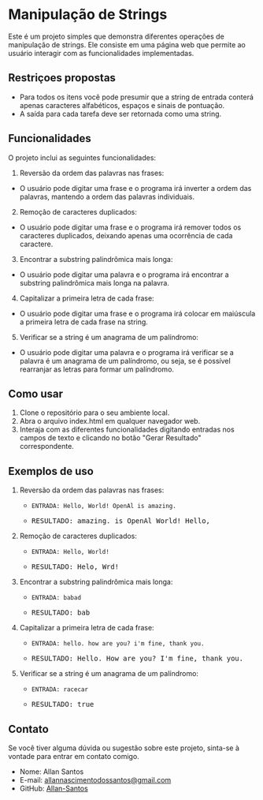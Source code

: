 # Manipulação de Strings

Este é um projeto simples que demonstra diferentes operações de manipulação de strings. Ele consiste em uma página web que permite ao usuário interagir com as funcionalidades implementadas.

## Restriçoes propostas

  - Para todos os itens você pode presumir que a string de entrada conterá apenas
caracteres alfabéticos, espaços e sinais de pontuação.
  - A saída para cada tarefa deve ser retornada como uma string.

## Funcionalidades

O projeto inclui as seguintes funcionalidades:

1. Reversão da ordem das palavras nas frases:
- O usuário pode digitar uma frase e o programa irá inverter a ordem das palavras, mantendo a ordem das palavras individuais.

2. Remoção de caracteres duplicados:
- O usuário pode digitar uma frase e o programa irá remover todos os caracteres duplicados, deixando apenas uma ocorrência de cada caractere.

3. Encontrar a substring palindrômica mais longa:
- O usuário pode digitar uma palavra e o programa irá encontrar a substring palindrômica mais longa na palavra.

4. Capitalizar a primeira letra de cada frase:
- O usuário pode digitar uma frase e o programa irá colocar em maiúscula a primeira letra de cada frase na string.

5. Verificar se a string é um anagrama de um palíndromo:
- O usuário pode digitar uma palavra e o programa irá verificar se a palavra é um anagrama de um palíndromo, ou seja, se é possível rearranjar as letras para formar um palíndromo.

## Como usar

1. Clone o repositório para o seu ambiente local.
2. Abra o arquivo index.html em qualquer navegador web.
3. Interaja com as diferentes funcionalidades digitando entradas nos campos de texto e clicando no botão "Gerar Resultado" correspondente.

## Exemplos de uso

1. Reversão da ordem das palavras nas frases:
   - <code>ENTRADA: Hello, World! OpenAl is amazing.</code>
   - <pre>RESULTADO: amazing. is OpenAl World! Hello,</pre>

2. Remoção de caracteres duplicados:
   - <code>ENTRADA: Hello, World!</code>
   - <pre>RESULTADO: Helo, Wrd!</pre>

3. Encontrar a substring palindrômica mais longa:
   - <code>ENTRADA: babad</code>
   - <pre>RESULTADO: bab</pre>

4. Capitalizar a primeira letra de cada frase:
   - <code>ENTRADA: hello. how are you? i'm fine, thank you.</code>
   - <pre>RESULTADO: Hello. How are you? I'm fine, thank you.</pre>

5. Verificar se a string é um anagrama de um palíndromo:
   - <code>ENTRADA: racecar</code>
   - <pre>RESULTADO: true</pre>

## Contato

Se você tiver alguma dúvida ou sugestão sobre este projeto, sinta-se à vontade para entrar em contato comigo.

- Nome: Allan Santos
- E-mail: allannascimentodossantos@gmail.com
- GitHub: [Allan-Santos](https://github.com/AllanSantos-DV)
